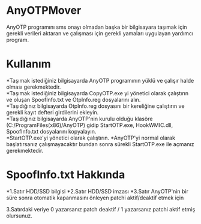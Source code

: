 # AnyOTPMover
AnyOTP programını sms onayı olmadan başka bir bilgisayara taşımak için gerekli verileri aktaran ve çalışması için gerekli yamaları uygulayan yardımcı program.

# Kullanım
*Taşımak istediğiniz bilgisayarda AnyOTP programının yüklü ve çalışır halde olması gerekmektedir.  
*Taşımak istediğiniz bilgisayarda CopyOTP.exe yi yönetici olarak çalıştırın ve oluşan SpoofInfo.txt ve OtpInfo.reg dosyalarını alın.  
*Taşıdığınız bilgisayarda OtpInfo.reg dosyasını bir kereliğine çalıştırın ve gerekli kayıt defteri girdilerini ekleyin.  
*Taşıdığınız bilgisayarda AnyOTP'nin kurulu olduğu klasöre (C:/ProgramFiles(x86)/AnyOTP) gidip StartOTP.exe, HookWMIC.dll, SpoofInfo.txt dosyalarını kopyalayın.  
*StartOTP.exe'yi yönetici olarak çalıştırın.
*AnyOTP'yi normal olarak başlatırsanız çalışmayacaktır bundan sonra sürekli StartOTP.exe ile açmanız gerekmektedir.

# SpoofInfo.txt Hakkında
*1.Satır HDD/SSD bilgisi
*2.Satır HDD/SSD imzası
*3.Satır AnyOTP'nin bir süre sonra otomatik kapanmasını önleyen patchi aktif/deaktif etmek için 

3.Satırdaki veriye 0 yazarsanız patch deaktif / 1 yazarsanız patchi aktif etmiş olursunuz.
